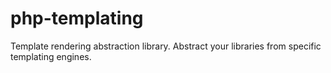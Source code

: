 # php-templating
Template rendering abstraction library. Abstract your libraries from specific templating engines.
